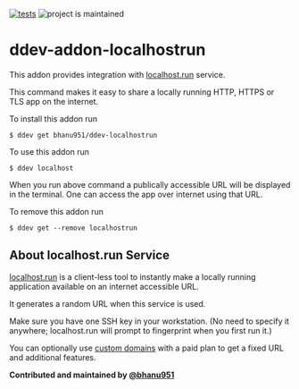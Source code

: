 [![tests](https://github.com/bhanu951/ddev-localhostrun/actions/workflows/tests.yml/badge.svg)](https://github.com/bhanu951/ddev-localhostrun/actions/workflows/tests.yml) ![project is maintained](https://img.shields.io/maintenance/yes/2024.svg)

# ddev-addon-localhostrun 

This addon provides integration with [localhost.run](https://localhost.run/) service.

This command makes it easy to share a locally running HTTP, HTTPS or TLS app on the internet.

To install this addon run

```
$ ddev get bhanu951/ddev-localhostrun
```
To use this addon run

```
$ ddev localhost
```
When you run above command a publically accessible URL will be displayed in the terminal. One can access the app over internet using that URL.

To remove this addon run

```
$ ddev get --remove localhostrun
```
## About localhost.run Service

[localhost.run](https://localhost.run/) is a client-less tool to instantly make a locally running application available on an internet accessible URL.

It generates a random URL when this service is used.

Make sure you have one SSH key in your workstation. (No need to specify it anywhere; localhost.run will prompt to fingerprint when you first run it.)

You can optionally use [custom domains](https://localhost.run/docs/custom-domains) with a paid plan to get a fixed URL and additional features.


**Contributed and maintained by [@bhanu951](https://github.com/bhanu951)**

